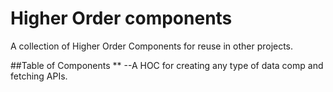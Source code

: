Higher Order components
=========================
A collection of Higher Order Components for
reuse in other projects.

##Table of Components
**<DataComponent>
  --A HOC for creating any type of data comp and fetching APIs.
